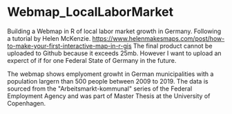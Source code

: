 # Webmap_LocalLaborMarket
Building a Webmap in R of local labor market growth in Germany. Following a tutorial by Helen McKenzie.
https://www.helenmakesmaps.com/post/how-to-make-your-first-interactive-map-in-r-gis
The final product cannot be uploaded to Github because it exceeds 25mb. However I want to upload an experct of if for one Federal State of Germany in the future.

The webmap shows emplyoment growht in German municipalities with a population largern than 500 people between 2009 to 2019. The data is sourced from the "Arbeitsmarkt-kommunal" series of the Federal Employment Agency and was part of Master Thesis at the University of Copenhagen.
